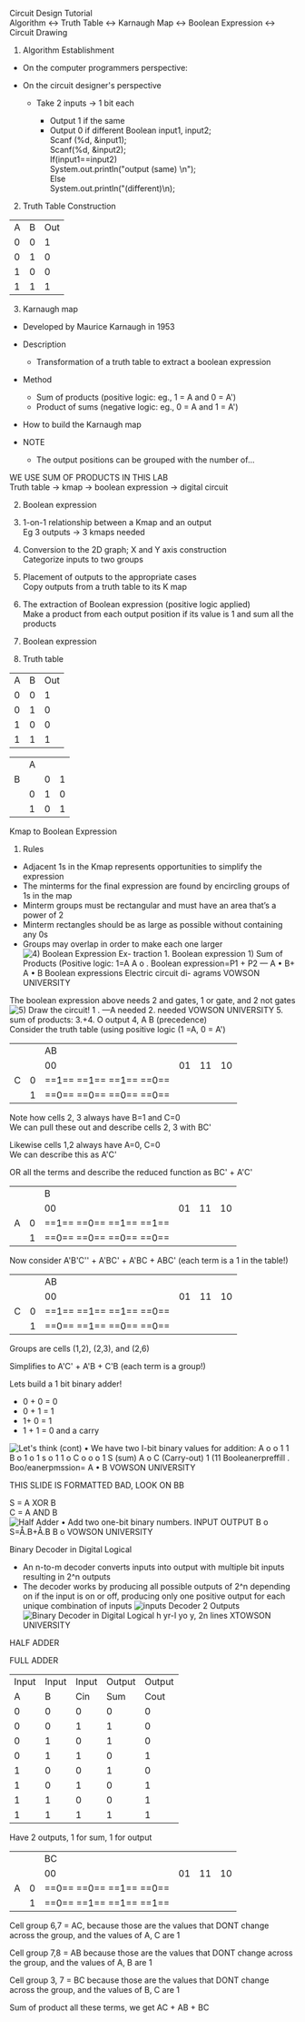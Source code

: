 Circuit Design Tutorial  
Algorithm <-> Truth Table <-> Karnaugh Map <-> Boolean Expression <-> Circuit Drawing
 
1) Algorithm Establishment

- On the computer programmers perspective:
- On the circuit designer's perspective
    
    - Take 2 inputs -> 1 bit each
        
        - Output 1 if the same
        - Output 0 if different 
Boolean input1, input2;  
Scanf (%d, &input1);  
Scanf(%d, &input2);  
If(input1==input2)  
System.out.println("output (same) \n");  
Else  
System.out.println("(different)\n);
 
2) Truth Table Construction

|   |   |   |
|---|---|---|
|A|B|Out|
|0|0|1|
|0|1|0|
|1|0|0|
|1|1|1|
 
3) Karnaugh map

- Developed by Maurice Karnaugh in 1953
- Description
    
    - Transformation of a truth table to extract a boolean expression
- Method
    
    - Sum of products (positive logic: eg., 1 = A and 0 = A')
    - Product of sums (negative logic: eg., 0 = A and 1 = A')
- How to build the Karnaugh map
- NOTE
    
    - The output positions can be grouped with the number of...
      
    

WE USE SUM OF PRODUCTS IN THIS LAB  
Truth table -> kmap -> boolean expression -> digital circuit
 
2) Boolean expression

1) 1-on-1 relationship between a Kmap and an output  
Eg 3 outputs -> 3 kmaps needed  
2) Conversion to the 2D graph; X and Y axis construction  
Categorize inputs to two groups  
3) Placement of outputs to the appropriate cases  
Copy outputs from a truth table to its K map  
4) The extraction of Boolean expression (positive logic applied)  
Make a product from each output position if its value is 1 and sum all the products
   

1) Boolean expression  
1) Truth table

|   |   |   |
|---|---|---|
|A|B|Out|
|0|0|1|
|0|1|0|
|1|0|0|
|1|1|1|
 
|   |   |   |   |
|---|---|---|---|
||A|||
|B||0|1|
||0|1|0|
||1|0|1|
 
Kmap to Boolean Expression  
1) Rules

- Adjacent 1s in the Kmap represents opportunities to simplify the expression
- The minterms for the final expression are found by encircling groups of 1s in the map
- Minterm groups must be rectangular and must have an area that’s a power of 2
- Minterm rectangles should be as large as possible without containing any 0s
- Groups may overlap in order to make each one larger
 ![4) Boolean Expression Ex- traction 1. Boolean expression 1) Sum of Products (Positive logic: 1=A A o . Boolean expression=P1 + P2 — A • B+ A • B Boolean expressions Electric circuit di- agrams VOWSON UNIVERSITY ](Exported%20image%2020240525213134-0.png)

The boolean expression above needs 2 and gates, 1 or gate, and 2 not gates
 ![5) Draw the circuit! 1 . —A needed 2. needed VOWSON UNIVERSITY 5. sum of products: 3.+4. O output 4, A B (precedence) ](Exported%20image%2020240525213134-1.png)   
Consider the truth table (using positive logic (1 =A, 0 = A')
 
|   |   |   |   |   |   |
|---|---|---|---|---|---|
|||AB||||
|||00|01|11|10|
|C|0|==1== ==1== ==1== ==0==
||1|==0== ==0== ==0== ==0==

Note how cells 2, 3 always have B=1 and C=0  
We can pull these out and describe cells 2, 3 with BC'
 
Likewise cells 1,2 always have A=0, C=0  
We can describe this as A'C'
 
OR all the terms and describe the reduced function as BC' + A'C'
 
|   |   |   |   |   |   |
|---|---|---|---|---|---|
|||B||||
|||00|01|11|10|
|A|0|==1== ==0== ==1== ==1==
||1|==0== ==0== ==0== ==0==
   

Now consider A'B'C'' + A'BC' + A'BC + ABC' (each term is a 1 in the table!)

|   |   |   |   |   |   |
|---|---|---|---|---|---|
|||AB||||
|||00|01|11|10|
|C|0|==1== ==1== ==1== ==0==
||1|==0== ==1== ==0== ==0==
   

Groups are cells (1,2), (2,3), and (2,6)
 
Simplifies to A'C' + A'B + C'B (each term is a group!)
    
Lets build a 1 bit binary adder!

- 0 + 0 = 0
- 0 + 1 = 1
- 1+ 0 = 1
- 1 + 1 = 0 and a carry
   
![Let's think (cont) • We have two I-bit binary values for addition: A o o 1 1 B o 1 o 1 s o 1 1 o C o o o 1 S (sum) A o C (Carry-out) 1 (11 Booleanerpreffill . Boo/eanerpmssion= A • B VOWSON UNIVERSITY ](Exported%20image%2020240525213134-2.png)

THIS SLIDE IS FORMATTED BAD, LOOK ON BB
 
S = A XOR B  
C = A AND B
 ![Half Adder • Add two one-bit binary numbers. INPUT OUTPUT B o S=Å.B+Å.B B o <Truth Table> VOWSON UNIVERSITY ](Exported%20image%2020240525213134-3.png)  

Binary Decoder in Digital Logical

- An n-to-m decoder converts inputs into output with multiple bit inputs resulting in 2^n outputs
- The decoder works by producing all possible outputs of 2^n depending on if the input is on or off, producing only one positive output for each unique combination of inputs ![inputs Decoder 2 Outputs ](Exported%20image%2020240525213134-4.png)  
![Binary Decoder in Digital Logical h yr-I yo y, 2n lines XTOWSON UNIVERSITY ](Exported%20image%2020240525213134-5.png)  

HALF ADDER
   

FULL ADDER
 
|   |   |   |   |   |
|---|---|---|---|---|
|Input|Input|Input|Output|Output|
|A|B|Cin|Sum|Cout|
|0|0|0|0|0|
|0|0|1|1|0|
|0|1|0|1|0|
|0|1|1|0|1|
|1|0|0|1|0|
|1|0|1|0|1|
|1|1|0|0|1|
|1|1|1|1|1|
   

Have 2 outputs, 1 for sum, 1 for output
   

|   |   |   |   |   |   |
|---|---|---|---|---|---|
|||BC||||
|||00|01|11|10|
|A|0|==0== ==0== ==1== ==0==
||1|==0== ==1== ==1== ==1==
 
Cell group 6,7 = AC, because those are the values that DONT change across the group, and the values of A, C are 1
 
Cell group 7,8 = AB because those are the values that DONT change across the group, and the values of A, B are 1
 
Cell group 3, 7 = BC because those are the values that DONT change across the group, and the values of B, C are 1
 
Sum of product all these terms, we get AC + AB + BC